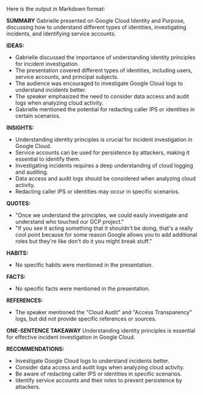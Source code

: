Here is the output in Markdown format:

**SUMMARY**
Gabrielle presented on Google Cloud Identity and Purpose, discussing how to understand different types of identities, investigating incidents, and identifying service accounts.

**IDEAS:**

* Gabrielle discussed the importance of understanding identity principles for incident investigation.
* The presentation covered different types of identities, including users, service accounts, and principal subjects.
* The audience was encouraged to investigate Google Cloud logs to understand incidents better.
* The speaker emphasized the need to consider data access and audit logs when analyzing cloud activity.
* Gabrielle mentioned the potential for redacting caller IPS or identities in certain scenarios.

**INSIGHTS:**

* Understanding identity principles is crucial for incident investigation in Google Cloud.
* Service accounts can be used for persistence by attackers, making it essential to identify them.
* Investigating incidents requires a deep understanding of cloud logging and auditing.
* Data access and audit logs should be considered when analyzing cloud activity.
* Redacting caller IPS or identities may occur in specific scenarios.

**QUOTES:**

* "Once we understand the principles, we could easily investigate and understand who touched our GCP project."
* "If you see it acting something that it shouldn't be doing, that's a really cool point because for some reason Google allows you to add additional roles but they're like don't do it you might break stuff."

**HABITS:**

* No specific habits were mentioned in the presentation.

**FACTS:**

* No specific facts were mentioned in the presentation.

**REFERENCES:**

* The speaker mentioned the "Cloud Audit" and "Access Transparency" logs, but did not provide specific references or sources.

**ONE-SENTENCE TAKEAWAY**
Understanding identity principles is essential for effective incident investigation in Google Cloud.

**RECOMMENDATIONS:**

* Investigate Google Cloud logs to understand incidents better.
* Consider data access and audit logs when analyzing cloud activity.
* Be aware of redacting caller IPS or identities in specific scenarios.
* Identify service accounts and their roles to prevent persistence by attackers.

